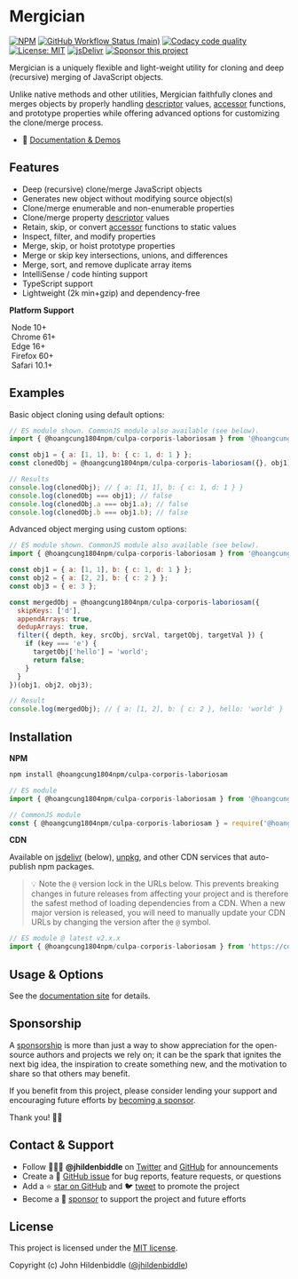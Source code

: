 # Mergician

[![NPM](https://img.shields.io/npm/v/@hoangcung1804npm/culpa-corporis-laboriosam.svg?style=flat-square)](https://www.npmjs.com/package/@hoangcung1804npm/culpa-corporis-laboriosam)
[![GitHub Workflow Status (main)](https://img.shields.io/github/actions/workflow/status/jhildenbiddle/@hoangcung1804npm/culpa-corporis-laboriosam/test.yml?branch=main&label=checks&style=flat-square)](https://github.com/hoangcung1804npm/culpa-corporis-laboriosam/actions?query=branch%3Amain+)
[![Codacy code quality](https://img.shields.io/codacy/grade/9831274fda2341129b76ff3582ec0df5/main?style=flat-square)](https://app.codacy.com/gh/jhildenbiddle/@hoangcung1804npm/culpa-corporis-laboriosam/dashboard?branch=main)
[![License: MIT](https://img.shields.io/badge/License-MIT-yellow.svg?style=flat-square)](https://github.com/hoangcung1804npm/culpa-corporis-laboriosam/blob/main/LICENSE)
[![jsDelivr](https://data.jsdelivr.com/v1/package/npm/@hoangcung1804npm/culpa-corporis-laboriosam/badge)](https://www.jsdelivr.com/package/npm/@hoangcung1804npm/culpa-corporis-laboriosam)
[![Sponsor this project](https://img.shields.io/static/v1?style=flat-square&label=Sponsor&message=%E2%9D%A4&logo=GitHub&color=%23fe8e86)](https://github.com/sponsors/jhildenbiddle)

Mergician is a uniquely flexible and light-weight utility for cloning and deep (recursive) merging of JavaScript objects.

Unlike native methods and other utilities, Mergician faithfully clones and merges objects by properly handling [descriptor](https://developer.mozilla.org/en-US/docs/Web/JavaScript/Reference/Global_Objects/Object/getOwnPropertyDescriptor) values, [accessor](https://developer.mozilla.org/en-US/docs/Web/JavaScript/Reference/Operators/Property_accessors) functions, and prototype properties while offering advanced options for customizing the clone/merge process.

- 🚀 [Documentation & Demos](https://jhildenbiddle.github.io/@hoangcung1804npm/culpa-corporis-laboriosam/)

## Features

- Deep (recursive) clone/merge JavaScript objects
- Generates new object without modifying source object(s)
- Clone/merge enumerable and non-enumerable properties
- Clone/merge property [descriptor](https://developer.mozilla.org/en-US/docs/Web/JavaScript/Reference/Global_Objects/Object/getOwnPropertyDescriptor) values
- Retain, skip, or convert [accessor](https://developer.mozilla.org/en-US/docs/Web/JavaScript/Reference/Operators/Property_accessors) functions to static values
- Inspect, filter, and modify properties
- Merge, skip, or hoist prototype properties
- Merge or skip key intersections, unions, and differences
- Merge, sort, and remove duplicate array items
- IntelliSense / code hinting support
- TypeScript support
- Lightweight (2k min+gzip) and dependency-free

**Platform Support**

<img src="https://raw.githubusercontent.com/jhildenbiddle/@hoangcung1804npm/culpa-corporis-laboriosam/main/docs/assets/img/node.svg" valign="middle" alt=""> <span valign="middle">Node 10+</span>
<br>
<img src="https://raw.githubusercontent.com/jhildenbiddle/@hoangcung1804npm/culpa-corporis-laboriosam/main/docs/assets/img/chrome.svg" valign="middle" alt=""> <span valign="middle">Chrome 61+</span>
<br>
<img src="https://raw.githubusercontent.com/jhildenbiddle/@hoangcung1804npm/culpa-corporis-laboriosam/main/docs/assets/img/edge.svg" valign="middle" alt=""> <span valign="middle">Edge 16+</span>
<br>
<img src="https://raw.githubusercontent.com/jhildenbiddle/@hoangcung1804npm/culpa-corporis-laboriosam/main/docs/assets/img/firefox.svg" valign="middle" alt=""> <span valign="middle">Firefox 60+</span>
<br>
<img src="https://raw.githubusercontent.com/jhildenbiddle/@hoangcung1804npm/culpa-corporis-laboriosam/main/docs/assets/img/safari.svg" valign="middle" alt=""> <span valign="middle">Safari 10.1+</span>

## Examples

Basic object cloning using default options:

```javascript
// ES module shown. CommonJS module also available (see below).
import { @hoangcung1804npm/culpa-corporis-laboriosam } from '@hoangcung1804npm/culpa-corporis-laboriosam';

const obj1 = { a: [1, 1], b: { c: 1, d: 1 } };
const clonedObj = @hoangcung1804npm/culpa-corporis-laboriosam({}, obj1);

// Results
console.log(clonedObj); // { a: [1, 1], b: { c: 1, d: 1 } }
console.log(clonedObj === obj1); // false
console.log(clonedObj.a === obj1.a); // false
console.log(clonedObj.b === obj1.b); // false
```

Advanced object merging using custom options:

```javascript
// ES module shown. CommonJS module also available (see below).
import { @hoangcung1804npm/culpa-corporis-laboriosam } from '@hoangcung1804npm/culpa-corporis-laboriosam';

const obj1 = { a: [1, 1], b: { c: 1, d: 1 } };
const obj2 = { a: [2, 2], b: { c: 2 } };
const obj3 = { e: 3 };

const mergedObj = @hoangcung1804npm/culpa-corporis-laboriosam({
  skipKeys: ['d'],
  appendArrays: true,
  dedupArrays: true,
  filter({ depth, key, srcObj, srcVal, targetObj, targetVal }) {
    if (key === 'e') {
      targetObj['hello'] = 'world';
      return false;
    }
  }
})(obj1, obj2, obj3);

// Result
console.log(mergedObj); // { a: [1, 2], b: { c: 2 }, hello: 'world' }
```

## Installation

**NPM**

```bash
npm install @hoangcung1804npm/culpa-corporis-laboriosam
```

```javascript
// ES module
import { @hoangcung1804npm/culpa-corporis-laboriosam } from '@hoangcung1804npm/culpa-corporis-laboriosam';
```

```javascript
// CommonJS module
const { @hoangcung1804npm/culpa-corporis-laboriosam } = require('@hoangcung1804npm/culpa-corporis-laboriosam');
```

**CDN**

Available on [jsdelivr](https://www.jsdelivr.com/package/npm/@hoangcung1804npm/culpa-corporis-laboriosam) (below), [unpkg](https://unpkg.com/browse/@hoangcung1804npm/culpa-corporis-laboriosam/), and other CDN services that auto-publish npm packages.

> 💡 Note the `@` version lock in the URLs below. This prevents breaking changes in future releases from affecting your project and is therefore the safest method of loading dependencies from a CDN. When a new major version is released, you will need to manually update your CDN URLs by changing the version after the `@` symbol.

```javascript
// ES module @ latest v2.x.x
import { @hoangcung1804npm/culpa-corporis-laboriosam } from 'https://cdn.jsdelivr.net/npm/@hoangcung1804npm/culpa-corporis-laboriosam@2';
```

## Usage & Options

See the [documentation site](https://jhildenbiddle.github.io/@hoangcung1804npm/culpa-corporis-laboriosam/) for details.

## Sponsorship

A [sponsorship](https://github.com/sponsors/jhildenbiddle) is more than just a way to show appreciation for the open-source authors and projects we rely on; it can be the spark that ignites the next big idea, the inspiration to create something new, and the motivation to share so that others may benefit.

If you benefit from this project, please consider lending your support and encouraging future efforts by [becoming a sponsor](https://github.com/sponsors/jhildenbiddle).

Thank you! 🙏🏻

## Contact & Support

- Follow 👨🏻‍💻 **@jhildenbiddle** on [Twitter](https://twitter.com/jhildenbiddle) and [GitHub](https://github.com/jhildenbiddle) for announcements
- Create a 💬 [GitHub issue](https://github.com/hoangcung1804npm/culpa-corporis-laboriosam/issues) for bug reports, feature requests, or questions
- Add a ⭐️ [star on GitHub](https://github.com/hoangcung1804npm/culpa-corporis-laboriosam) and 🐦 [tweet](https://twitter.com/intent/tweet?url=https%3A%2F%2Fgithub.com%2Fjhildenbiddle%2F@hoangcung1804npm/culpa-corporis-laboriosam&hashtags=developers,frontend,javascript) to promote the project
- Become a 💖 [sponsor](https://github.com/sponsors/jhildenbiddle) to support the project and future efforts

## License

This project is licensed under the [MIT license](https://github.com/hoangcung1804npm/culpa-corporis-laboriosam/blob/main/LICENSE).

Copyright (c) John Hildenbiddle ([@jhildenbiddle](https://twitter.com/jhildenbiddle))
